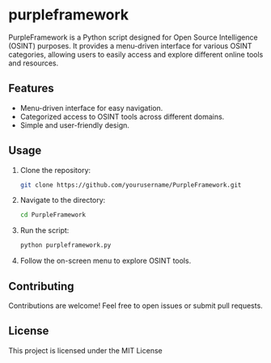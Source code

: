 # purpleframework
PurpleFramework is a Python script designed for Open Source Intelligence (OSINT) purposes. It provides a menu-driven interface for various OSINT categories, allowing users to easily access and explore different online tools and resources.

## Features

- Menu-driven interface for easy navigation.
- Categorized access to OSINT tools across different domains.
- Simple and user-friendly design.

## Usage

1. Clone the repository:

    ```bash
    git clone https://github.com/yourusername/PurpleFramework.git
    ```

2. Navigate to the directory:

    ```bash
    cd PurpleFramework
    ```

3. Run the script:

    ```bash
    python purpleframework.py
    ```

4. Follow the on-screen menu to explore OSINT tools.

## Contributing

Contributions are welcome! Feel free to open issues or submit pull requests.

## License

This project is licensed under the MIT License 
